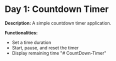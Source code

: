 # Day 1: Countdown Timer

**Description:** A simple countdown timer application.

**Functionalities:**

- Set a time duration
- Start, pause, and reset the timer
- Display remaining time
"# CountDown-Timer" 
